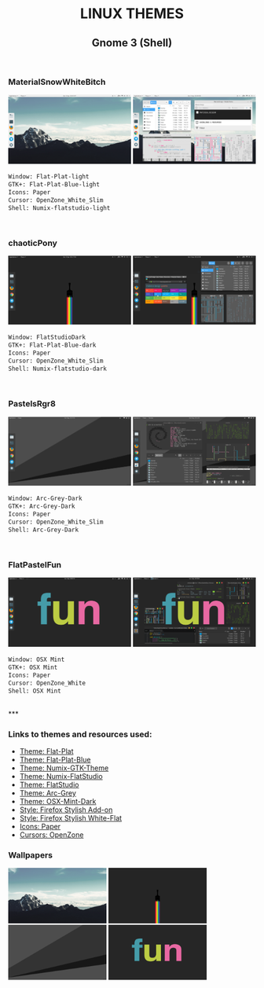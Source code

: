 <h1 style="text-align: center;">LINUX THEMES </h1>
<h2 style="text-align: center;">Gnome 3 (Shell) </h2>

<br />

<div style="float: clear;">
	<h3> MaterialSnowWhiteBitch </h3>
	<a href="https://raw.githubusercontent.com/rzro/linux-themes/master/screenshots/MaterialSnowWhiteBitch_Clean.png">
	<img src="screenshots/MaterialSnowWhiteBitch_Clean.png" width="250"></a>
	<a href="https://raw.githubusercontent.com/rzro/linux-themes/master/screenshots/MaterialSnowWhiteBitch_Dirty.png">
	<img src="screenshots/MaterialSnowWhiteBitch_Dirty.png" width="250"></a>
</div>

	Window: Flat-Plat-light
	GTK+: Flat-Plat-Blue-light
	Icons: Paper
	Cursor: OpenZone_White_Slim
	Shell: Numix-flatstudio-light

<br />

<div style="float: clear;">
	<h3> chaoticPony </h3>
	<a href="https://raw.githubusercontent.com/rzro/linux-themes/master/screenshots/chaoticPony_Clean.png">
	<img src="screenshots/chaoticPony_Clean.png" width="250"></a>
	<a href="https://raw.githubusercontent.com/rzro/linux-themes/master/screenshots/chaoticPony_Dirty.png">
	<img src="screenshots/chaoticPony_Dirty.png" width="250"></a>
</div>

	Window: FlatStudioDark
	GTK+: Flat-Plat-Blue-dark
	Icons: Paper
	Cursor: OpenZone_White_Slim
	Shell: Numix-flatstudio-dark

<br />

<div style="float: clear;">
	<h3> PastelsRgr8 </h3>
	<a href="https://raw.githubusercontent.com/rzro/linux-themes/master/screenshots/PastelsRgr8_Clean.png">
	<img src="screenshots/PastelsRgr8_Clean.png" width="250"></a>
	<a href="https://raw.githubusercontent.com/rzro/linux-themes/master/screenshots/PastelsRgr8_Dirty.png">
	<img src="screenshots/PastelsRgr8_Dirty.png" width="250"></a>
</div>

	Window: Arc-Grey-Dark
	GTK+: Arc-Grey-Dark
	Icons: Paper
	Cursor: OpenZone_White_Slim
	Shell: Arc-Grey-Dark

<br />

<div style="float: clear;">
	<h3> FlatPastelFun </h3>
	<a href="https://raw.githubusercontent.com/rzro/linux-themes/master/screenshots/FlatPastelFun_Clean.png">
	<img src="screenshots/FlatPastelFun_Clean.png" width="250"></a>
	<a href="https://raw.githubusercontent.com/rzro/linux-themes/master/screenshots/FlatPastelFun_Dirty.png">
	<img src="screenshots/FlatPastelFun_Dirty.png" width="250"></a>
</div>

	Window: OSX Mint
	GTK+: OSX Mint
	Icons: Paper
	Cursor: OpenZone_White
	Shell: OSX Mint

<br />
***

### Links to themes and resources used:

* [Theme: Flat-Plat](https://github.com/nana-4/Flat-Plat)
* [Theme: Flat-Plat-Blue](https://github.com/peterychuang/Flat-Plat-Blue)
* [Theme: Numix-GTK-Theme](https://github.com/numixproject/numix-gtk-theme)
* [Theme: Numix-FlatStudio](http://dirruk1.deviantart.com/art/Numix-flatstudio-gtk-3-12-3-14-and-3-16-theme-479126265)
* [Theme: FlatStudio](https://www.gnome-look.org/content/show.php/FlatStudio?content=154296)
* [Theme: Arc-Grey](https://github.com/eti0/arc-grey-theme)
* [Theme: OSX-Mint-Dark](https://www.gnome-look.org/p/1170721/)
* [Style: Firefox Stylish Add-on ](https://addons.mozilla.org/en-US/firefox/addon/stylish/)
* [Style: Firefox Stylish White-Flat ](https://github.com/rzro/linux-themes/blob/master/themes/Style_Stylish-White-Flat_Firefox.css)
* [Icons: Paper](https://snwh.org/paper)
* [Cursors: OpenZone](https://www.gnome-look.org/content/show.php/OpenZone?content=111343)

<div style="float: clear;">
	<h3> Wallpapers </h3>
	<a href="https://raw.githubusercontent.com/rzro/linux-themes/master/wallpapers/MaterialSnowWhiteBitch.jpg">
	<img src="wallpapers/MaterialSnowWhiteBitch.jpg" width="200"></a>
	<a href="https://raw.githubusercontent.com/rzro/linux-themes/master/wallpapers/chaoticPony.jpg">
	<img src="wallpapers/chaoticPony.jpg" width="200"></a>
	<a href="https://raw.githubusercontent.com/rzro/linux-themes/master/wallpapers/PastelsRgr8.png">
	<img src="wallpapers/PastelsRgr8.png" width="200"></a>
	<a href="https://raw.githubusercontent.com/rzro/linux-themes/master/wallpapers/FlatPastelFun.png">
	<img src="wallpapers/FlatPastelFun.png" width="200" height="112"></a>
</div>
